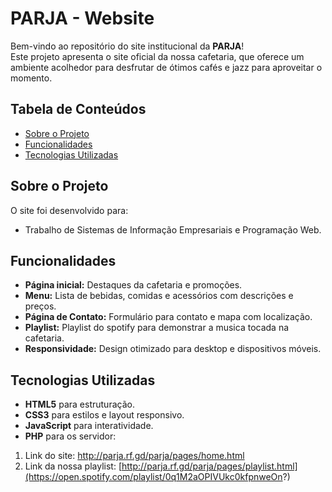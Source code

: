 
# PARJA - Website

Bem-vindo ao repositório do site institucional da **PARJA**!  
Este projeto apresenta o site oficial da nossa cafetaria, que oferece um ambiente acolhedor para desfrutar de ótimos cafés e jazz para aproveitar o momento.

## Tabela de Conteúdos

- [Sobre o Projeto](#sobre-o-projeto)
- [Funcionalidades](#funcionalidades)
- [Tecnologias Utilizadas](#tecnologias-utilizadas)

## Sobre o Projeto

O site foi desenvolvido para:

- Trabalho de Sistemas de Informação Empresariais e Programação Web.

## Funcionalidades

- **Página inicial:** Destaques da cafetaria e promoções.
- **Menu:** Lista de bebidas, comidas e acessórios com descrições e preços.
- **Página de Contato:** Formulário para contato e mapa com localização.
- **Playlist:** Playlist do spotify para demonstrar a musica tocada na cafetaria.
- **Responsividade:** Design otimizado para desktop e dispositivos móveis.

## Tecnologias Utilizadas

- **HTML5** para estruturação.
- **CSS3** para estilos e layout responsivo.
- **JavaScript** para interatividade.
- **PHP** para os servidor:

1. Link do site:
   http://parja.rf.gd/parja/pages/home.html  
2. Link da nossa playlist:
   [http://parja.rf.gd/parja/pages/playlist.html](https://open.spotify.com/playlist/0q1M2aOPIVUkc0kfpnweOn?)
